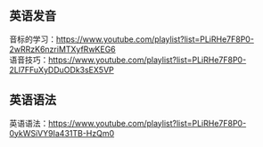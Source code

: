 ## 英语发音
音标的学习：https://www.youtube.com/playlist?list=PLiRHe7F8P0-2wRRzK6nzriMTXyfRwKEG6  
语音技巧：https://www.youtube.com/playlist?list=PLiRHe7F8P0-2Ll7FFuXyDDuODk3sEX5VP

## 英语语法
英语语法：https://www.youtube.com/playlist?list=PLiRHe7F8P0-0ykWSiVY9Ia431TB-HzQm0